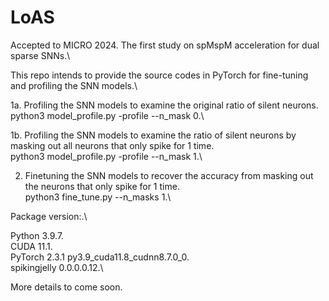 # LoAS

Accepted to MICRO 2024. The first study on spMspM acceleration for dual sparse SNNs.\

This repo intends to provide the source codes in PyTorch for fine-tuning and profiling the SNN models.\

1a. Profiling the SNN models to examine the original ratio of silent neurons.\
   python3 model_profile.py -profile --n_mask 0.\

1b. Profiling the SNN models to examine the ratio of silent neurons by masking out all neurons that only spike for 1 time.\
   python3 model_profile.py -profile --n_mask 1.\


2. Finetuning the SNN models to recover the accuracy from masking out the neurons that only spike for 1 time.\
   python3 fine_tune.py --n_masks 1.\


Package version:.\

Python 3.9.7.\
CUDA 11.1.\
PyTorch 2.3.1 py3.9_cuda11.8_cudnn8.7.0_0.\
spikingjelly 0.0.0.0.12.\

More details to come soon.

